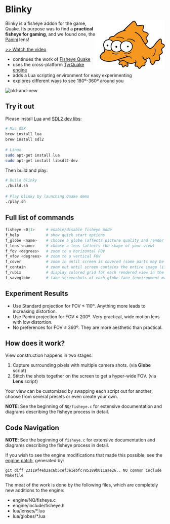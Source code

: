 # Blinky

<img src="readme-img/blinky.png" align="right" width="220px"/>

Blinky is a fisheye addon for the game, Quake.  Its purpose was to find a
__practical fisheye for gaming__, and we found one, the [Panini] lens!

[>> Watch the video](http://youtu.be/jQOJ3yCK8pI)

- continues the work of [Fisheye Quake](http://strlen.com/gfxengine/fisheyequake/)
- uses the cross-platform [TyrQuake engine](http://disenchant.net/tyrquake/)
- adds a Lua scripting environment for easy experimenting
- explores different ways to see 180º-360º around you

![old-and-new]("readme-img/old-and-new.png")

## Try it out

Please install [Lua](http://www.lua.org/) and [SDL2 dev libs](https://www.libsdl.org/download-2.0.php):

```sh
# Mac OSX
brew install lua
brew install sdl2

# Linux
sudo apt-get install lua
sudo apt-get install libsdl2-dev
```

Then build and play:

```sh
# Build blinky
./build.sh

# Play blinky by launching Quake demo
./play.sh
```

## Full list of commands

```sh
fisheye <0|1>     # enable/disable fisheye mode
f_help            # show quick start options
f_globe <name>    # choose a globe (affects picture quality and render speed)
f_lens <name>     # choose a lens (affects the shape of your view)
f_fov <degrees>   # zoom to a horizontal FOV
f_vfov <degrees>  # zoom to a vertical FOV
f_cover           # zoom in until screen is covered (some parts may be hidden)
f_contain         # zoom out until screen contains the entire image (if possible)
f_rubix           # display colored grid for each rendered view in the globe
f_saveglobe       # take screenshots of each globe face (environment map)
```

## Experiment Results

- Use Standard projection for FOV ≤ 110º.  Anything more leads to increasing distortion.
- Use Panini projection for FOV ≤ 200º.  Very practical, wide motion lens with low distortion.
- No preferences for FOV ≤ 360º.  They are more aesthetic than practical.

## How does it work?

View construction happens in two stages:

1. Capture surrounding pixels with multiple camera shots. (via __Globe__ script)
1. Stitch the shots together on the screen to get a hyper-wide FOV. (via __Lens__ script)

Your view can be customized by swapping each script out for another; choose
from several presets or even create your own.

__NOTE__: See the beginning of `NQ/fisheye.c` for extensive documentation and
diagrams describing the fisheye process in detail.


## Code Navigation

__NOTE__: See the beginning of `fisheye.c` for extensive documentation and
diagrams describing the fisheye process in detail.

If you wish to see the engine modifications that made this possible, see the
[engine patch](engine/fisheye.patch), generated by:

```
git diff 23119f4eb2ac6b5cef3e1ebfc785189b011aae26.. NQ common include Makefile
```

The meat of the work is done by the following files, which are completely
new additions to the engine:

- engine/NQ/fisheye.c
- engine/include/fisheye.h
- lua/lenses/*.lua
- lua/globes/*.lua

[Panini]: http://tksharpless.net/vedutismo/Pannini/
